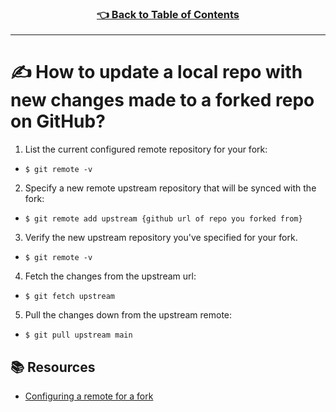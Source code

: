 <h3 align="center"><a href="../table_of_contents.md">👈 Back to Table of Contents</a></h3>

---

# ✍️ How to update a local repo with new changes made to a forked repo on GitHub?
1. List the current configured remote repository for your fork:
  - `$ git remote -v`


2. Specify a new remote upstream repository that will be synced with the fork:
  - `$ git remote add upstream {github url of repo you forked from}`


3. Verify the new upstream repository you've specified for your fork.
  - `$ git remote -v`


4. Fetch the changes from the upstream url:
  - `$ git fetch upstream`


5. Pull the changes down from the upstream remote:
  - `$ git pull upstream main`


## 📚 Resources
- [Configuring a remote for a fork](https://docs.github.com/en/github/collaborating-with-pull-requests/working-with-forks/configuring-a-remote-for-a-fork)